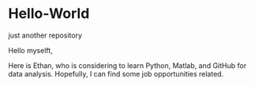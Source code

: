 # Hello-World
just another repository

Hello myselft,

Here is Ethan, who is considering to learn Python, Matlab, and GitHub for data analysis. 
Hopefully, I can find some job opportunities related.
